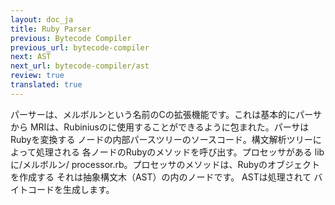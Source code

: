 ```yaml
---
layout: doc_ja
title: Ruby Parser
previous: Bytecode Compiler
previous_url: bytecode-compiler
next: AST
next_url: bytecode-compiler/ast
review: true
translated: true
---
```


パーサーは、メルボルンという名前のCの拡張機能です。これは基本的にパーサから
MRIは、Rubiniusのに使用することができるように包まれた。パーサはRubyを変換する
ノードの内部パースツリーのソースコード。構文解析ツリーによって処理される
各ノードのRubyのメソッドを呼び出す。プロセッサがある
libに/メルボルン/ processor.rb。プロセッサのメソッドは、Rubyのオブジェクトを作成する
それは抽象構文木（AST）の内のノードです。 ASTは処理されて
バイトコードを生成します。
